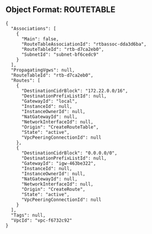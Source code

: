 
## Object Format: ROUTETABLE


    {
      "Associations": [
        {
          "Main": false,
          "RouteTableAssociationId": "rtbassoc-dda3d6ba",
          "RouteTableId": "rtb-d7ca2eb0",
          "SubnetId": "subnet-bf6cedc9"
        }
      ],
      "PropagatingVgws": null,
      "RouteTableId": "rtb-d7ca2eb0",
      "Routes": [
        {
          "DestinationCidrBlock": "172.22.0.0/16",
          "DestinationPrefixListId": null,
          "GatewayId": "local",
          "InstanceId": null,
          "InstanceOwnerId": null,
          "NatGatewayId": null,
          "NetworkInterfaceId": null,
          "Origin": "CreateRouteTable",
          "State": "active",
          "VpcPeeringConnectionId": null
        },
        {
          "DestinationCidrBlock": "0.0.0.0/0",
          "DestinationPrefixListId": null,
          "GatewayId": "igw-463be322",
          "InstanceId": null,
          "InstanceOwnerId": null,
          "NatGatewayId": null,
          "NetworkInterfaceId": null,
          "Origin": "CreateRoute",
          "State": "active",
          "VpcPeeringConnectionId": null
        }
      ],
      "Tags": null,
      "VpcId": "vpc-f6732c92"
    }
